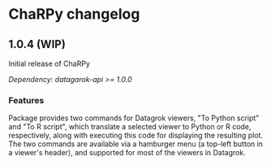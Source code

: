 # ChaRPy changelog

## 1.0.4 (WIP)

Initial release of ChaRPy

*Dependency: datagarok-api >= 1.0.0*

### Features

Package provides two commands for Datagrok viewers, "To Python script" and "To R script", which translate a selected viewer
to Python or R code, respectively, along with executing this code for displaying the resulting plot. The two commands
are available via a hamburger menu (a top-left button in a viewer's header), and supported for most of the viewers in
Datagrok.
